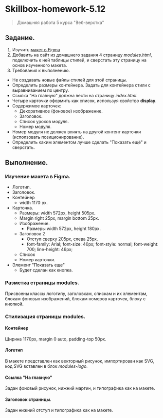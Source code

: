 # Skillbox-homework-5.12
> Домашняя работа 5 курса "Веб-верстка"

## Задание.

1. Изучить [макет в Figma](https://www.figma.com/file/YWQ3NFDGxDweqlgFrfQlqm/Modules_page?node-id=0%3A1)
2. Добавить на сайт из домашнего задания 4 страницу *modules.html*, подключить к ней таблицы стилей, и сверстать эту страницу на основ изученного макета.
3. Требования к выполнению.
  - Не создавать новые файлы стилей для этой страницы.
  - Определить размеры контейнера. Задать для контейнера стили с выравниванием по центру.
  - Ссылка "На главную" должна вести на страницу *index.html*.
  - Четыре карточки оформить как список, используя свойство **display**.
  - Содержимое карточек:
    - Декоративное (фоновое) изображение.
    - Заголовок.
    - Список уроков модуля.
    - Номер модуля.
  - Номер модуля не должен влиять на другой контент карточки (исползовать позиционирование).
  - Определить каким элементом лучше сделать "Показать ещё" и сверстать.

## Выполнение.

### Изучение макета в Figma.

- Логотип.
- Заголовок.
- Контейнер
  - width 1170 px.
- Карточка.
  - Размеры: width 572px, height 505px.
  - Margin right 25px, margin bottom 25px.
  - Изображение.
    - Размеры width 572px, height 180px.
  - Заголовок 2
    - Отступ сверху 205px, слева 25px.
    - font-family: Arial; font-size: 40px; font-style: normal; font-weight: 700; line-height: 46px;
  - Список
  - Номер карточки.
- Элемент "Показать еще"
  - Будет сделан как кнопка.

### Разметка страницы modules.

Присвоены классы логотипу, заголовкам, спискам и их элементам, блокам фоновых изображений, блокам номеров карточек, блоку с кнопкой.

### Стилизация страницы modules.

#### Контейнер

Ширина 1170px, margin 0 auto, padding-top 50px.

#### Логотип

В макете представлен как векторный рисунок, импортирован как SVG, код SVG вставлен в блок *modules-logo*. 

#### Ссылка "На главную"

Задан фоновый рисунок, нижний маргин, и типографика как на макете.

#### Заголовок страницы.

Задан нижний отступ и типографика как на макете.








